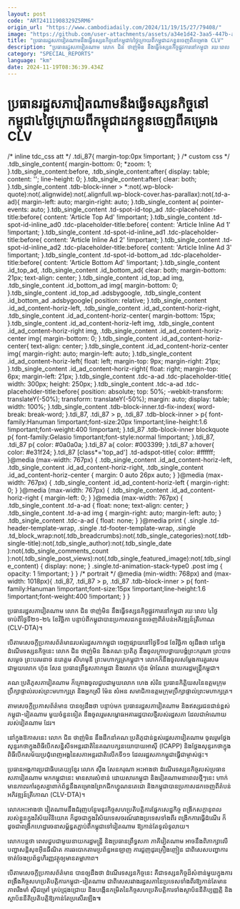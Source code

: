 ```yaml
---
layout: post
code: "ART24111908329Z5RM6"
origin_url: "https://www.cambodiadaily.com/2024/11/19/15/27/79408/"
image: "https://github.com/user-attachments/assets/a34e1d42-3aa5-447b-a1fa-d5bcafd0e80b"
title: "ប្រធាន​រដ្ឋសភា​វៀតណាម​នឹង​ធ្វើ​ទស្សនកិច្ច​នៅ​កម្ពុជា​៤​ថ្ងៃ​ក្រោយពី​កម្ពុជា​ដក​ខ្លួន​ចេញពី​គម្រោង CLV"
description: "ប្រធាន​រដ្ឋសភា​វៀតណាម លោក ជិន ថាញ់មិន នឹង​ធ្វើ​ទស្សនកិច្ច​ផ្លូវការ​នៅ​កម្ពុជា រយៈពេល ៤​ថ្ងៃ ចាប់ពី​ថ្ងៃទី​២១-២៤ ខែ​វិច្ឆិកា បន្ទាប់ពី​កម្ពុជា​បាន​ប្រកាស​ដក​ខ្លួន​ចេញពី​តំបន់​អភិវឌ្ឍន៍​ត្រីកោណ (CLV-DTA)។"
category: "SPECIAL_REPORTS"
language: "km"
date: 2024-11-19T08:36:39.434Z
---
```


# ប្រធាន​រដ្ឋសភា​វៀតណាម​នឹង​ធ្វើ​ទស្សនកិច្ច​នៅ​កម្ពុជា​៤​ថ្ងៃ​ក្រោយពី​កម្ពុជា​ដក​ខ្លួន​ចេញពី​គម្រោង CLV

/\* inline tdc\_css att \*/ .tdi\_87{ margin-top:0px !important; } /\* custom css \*/ .tdb\_single\_content{ margin-bottom: 0; \*zoom: 1; }.tdb\_single\_content:before, .tdb\_single\_content:after{ display: table; content: ''; line-height: 0; }.tdb\_single\_content:after{ clear: both; }.tdb\_single\_content .tdb-block-inner > \*:not(.wp-block-quote):not(.alignwide):not(.alignfull.wp-block-cover.has-parallax):not(.td-a-ad){ margin-left: auto; margin-right: auto; }.tdb\_single\_content a{ pointer-events: auto; }.tdb\_single\_content .td-spot-id-top\_ad .tdc-placeholder-title:before{ content: 'Article Top Ad' !important; }.tdb\_single\_content .td-spot-id-inline\_ad0 .tdc-placeholder-title:before{ content: 'Article Inline Ad 1' !important; }.tdb\_single\_content .td-spot-id-inline\_ad1 .tdc-placeholder-title:before{ content: 'Article Inline Ad 2' !important; }.tdb\_single\_content .td-spot-id-inline\_ad2 .tdc-placeholder-title:before{ content: 'Article Inline Ad 3' !important; }.tdb\_single\_content .td-spot-id-bottom\_ad .tdc-placeholder-title:before{ content: 'Article Bottom Ad' !important; }.tdb\_single\_content .id\_top\_ad, .tdb\_single\_content .id\_bottom\_ad{ clear: both; margin-bottom: 21px; text-align: center; }.tdb\_single\_content .id\_top\_ad img, .tdb\_single\_content .id\_bottom\_ad img{ margin-bottom: 0; }.tdb\_single\_content .id\_top\_ad .adsbygoogle, .tdb\_single\_content .id\_bottom\_ad .adsbygoogle{ position: relative; }.tdb\_single\_content .id\_ad\_content-horiz-left, .tdb\_single\_content .id\_ad\_content-horiz-right, .tdb\_single\_content .id\_ad\_content-horiz-center{ margin-bottom: 15px; }.tdb\_single\_content .id\_ad\_content-horiz-left img, .tdb\_single\_content .id\_ad\_content-horiz-right img, .tdb\_single\_content .id\_ad\_content-horiz-center img{ margin-bottom: 0; }.tdb\_single\_content .id\_ad\_content-horiz-center{ text-align: center; }.tdb\_single\_content .id\_ad\_content-horiz-center img{ margin-right: auto; margin-left: auto; }.tdb\_single\_content .id\_ad\_content-horiz-left{ float: left; margin-top: 9px; margin-right: 21px; }.tdb\_single\_content .id\_ad\_content-horiz-right{ float: right; margin-top: 6px; margin-left: 21px; }.tdb\_single\_content .tdc-a-ad .tdc-placeholder-title{ width: 300px; height: 250px; }.tdb\_single\_content .tdc-a-ad .tdc-placeholder-title:before{ position: absolute; top: 50%; -webkit-transform: translateY(-50%); transform: translateY(-50%); margin: auto; display: table; width: 100%; }.tdb\_single\_content .tdb-block-inner.td-fix-index{ word-break: break-word; }.tdi\_87, .tdi\_87 > p, .tdi\_87 .tdb-block-inner > p{ font-family:Hanuman !important;font-size:20px !important;line-height:1.6 !important;font-weight:400 !important; }.tdi\_87 .tdb-block-inner blockquote p{ font-family:Gelasio !important;font-style:normal !important; }.tdi\_87, .tdi\_87 p{ color: #0a0a0a; }.tdi\_87 a{ color: #003399; }.tdi\_87 a:hover{ color: #e31f24; }.tdi\_87 \[class\*='top\_ad'\] .td-adspot-title{ color: #ffffff; }@media (max-width: 767px) { .tdb\_single\_content .id\_ad\_content-horiz-left, .tdb\_single\_content .id\_ad\_content-horiz-right, .tdb\_single\_content .id\_ad\_content-horiz-center { margin: 0 auto 26px auto; } }@media (max-width: 767px) { .tdb\_single\_content .id\_ad\_content-horiz-left { margin-right: 0; } }@media (max-width: 767px) { .tdb\_single\_content .id\_ad\_content-horiz-right { margin-left: 0; } }@media (max-width: 767px) { .tdb\_single\_content .td-a-ad { float: none; text-align: center; } .tdb\_single\_content .td-a-ad img { margin-right: auto; margin-left: auto; } .tdb\_single\_content .tdc-a-ad { float: none; } }@media print { .single .td-header-template-wrap, .single .td-footer-template-wrap, .single .td\_block\_wrap:not(.tdb\_breadcrumbs):not(.tdb\_single\_categories):not(.tdb-single-title):not(.tdb\_single\_author):not(.tdb\_single\_date ):not(.tdb\_single\_comments\_count ):not(.tdb\_single\_post\_views):not(.tdb\_single\_featured\_image):not(.tdb\_single\_content) { display: none; } .single.td-animation-stack-type0 .post img { opacity: 1 !important; } } /\* portrait \*/ @media (min-width: 768px) and (max-width: 1018px){ .tdi\_87, .tdi\_87 > p, .tdi\_87 .tdb-block-inner > p{ font-family:Hanuman !important;font-size:15px !important;line-height:1.6 !important;font-weight:400 !important; } }

ប្រធាន​រដ្ឋសភា​វៀតណាម លោក ជិន ថាញ់មិន នឹង​ធ្វើ​ទស្សនកិច្ច​ផ្លូវការ​នៅ​កម្ពុជា រយៈពេល ៤​ថ្ងៃ ចាប់ពី​ថ្ងៃទី​២១-២៤ ខែ​វិច្ឆិកា បន្ទាប់ពី​កម្ពុជា​បាន​ប្រកាស​ដក​ខ្លួន​ចេញពី​តំបន់​អភិវឌ្ឍន៍​ត្រីកោណ (CLV-DTA)។

បើ​តាម​សេចក្ដី​ប្រកាស​ព័ត៌មាន​របស់​រដ្ឋសភា​កម្ពុជា ចេញ​ផ្សាយ​នៅ​ថ្ងៃទី​១៨ ខែ​វិច្ឆិកា ឲ្យ​ដឹង​ថា នៅ​ក្នុង​ដំណើរ​ទស្សនកិច្ច​នេះ លោក ជិន ថាញ់មិន និង​គណៈប្រតិភូ នឹង​ចូល​ក្រាប​ថ្វាយបង្គំ​ព្រះករុណា ព្រះបាទ សម្តេច ព្រះបរមនាថ នរោត្តម សីហមុនី ព្រះមហាក្សត្រ​កម្ពុជា។ លោក​ក៏​នឹង​ចូល​សម្ដែង​ការ​គួរសម​ជាមួយ​លោក ហ៊ុន សែន ប្រធាន​ព្រឹទ្ធសភា​កម្ពុជា និង​លោក ហ៊ុន ម៉ាណែត នាយករដ្ឋមន្ត្រី​កម្ពុជា។

គណៈប្រតិភូ​សភា​វៀតណាម ក៏​គ្រោង​ចូល​ជួប​ជាមួយ​លោក ហេង សំរិន ប្រធាន​កិត្តិយស​នៃ​ឧត្ដម​ក្រុមប្រឹក្សា​ផ្ទាល់​របស់​ព្រះមហាក្សត្រ និង​អ្នកស្រី ម៉ែន សំអន សមាជិកា​ឧត្ដម​ក្រុមប្រឹក្សា​ផ្ទាល់​ព្រះមហាក្សត្រ។

តាម​សេចក្ដី​ប្រកាស​ព័ត៌មាន បាន​ឲ្យ​ដឹង​ថា បន្ទាប់​មក ប្រធាន​រដ្ឋសភា​វៀតណាម និង​ឥស្សរជន​ជាន់ខ្ពស់​កម្ពុជា-វៀតណាម មួយ​ចំនួន​ទៀត នឹង​ចូលរួម​សម្ពោធ​អគារ​រដ្ឋបាល​ថ្មី​របស់​រដ្ឋសភា ដែល​ជា​អំណោយ​របស់​វៀតណាម ដែរ។

នៅ​ក្នុង​ឱកាស​នេះ លោក ជិន ថាញ់មិន នឹង​ដឹកនាំ​គណៈប្រតិភូ​ជាន់ខ្ពស់​រដ្ឋសភា​វៀតណាម ចូលរួម​ថ្លែង​សុន្ទរកថា​ក្នុង​ពិធី​បើក​សន្និសីទ​អន្តរជាតិ​នៃ​គណបក្ស​នយោបាយ​អាស៊ី (ICAPP) និង​ថ្លែង​សុន្ទរកថា​ក្នុង​ពិធី​បើក​សម័យ​ប្រជុំ​ពេញអង្គ​នៃ​សភា​អន្តរជាតិ​លើក​ទី​១១ ដែល​រដ្ឋសភា​កម្ពុជា​ធ្វើ​ជា​ម្ចាស់ផ្ទះ។

ប្រធាន​អង្គការ​ប្រជាធិបតេយ្យ​ខ្មែរ លោក ស៊ឹង សែនករុណា អះអាង​ថា ដំណើរ​ទស្សនកិច្ច​របស់​ប្រធាន​សភា​វៀតណាម មក​កម្ពុជា​នេះ មាន​សារសំខាន់ ដោយសារ​កម្ពុជា និង​វៀតណាម​នា​ពេល​ថ្មីៗ​នេះ ហាក់​មាន​ភាព​រកាំរកូស​គ្នា​ពាក់ព័ន្ធ​នឹង​គម្រោង​ព្រែកជីក​ហ្វូណន​តេជោ និង​កម្ពុជា​បាន​ប្រកាស​ដក​ចេញពី​តំបន់​អភិវឌ្ឍន៍​ត្រីកោណ (CLV-DTA)។

លោក​អះអាង​ថា វៀតណាម​នឹង​ជំរុញ​បន្ថែម​នូវ​កិច្ចសហប្រតិបត្តិការ​ផ្នែក​សេដ្ឋកិច្ច ពង្រីក​សក្ដានុពល​របស់​ខ្លួន​ក្នុង​វិស័យ​វិនិយោគ ក៏ដូចជា​ក្នុង​វិស័យ​ទេសចរណ៍​រវាង​ប្រទេស​ទាំង​ពីរ ពង្រីក​ការ​ធ្វើ​ដំណើរ ក៏ដូចជា​ពង្រីក​ហេដ្ឋារចនាសម្ព័ន្ធ​ត​ភ្ជាប់​ពី​កម្ពុជា​ទៅ​វៀតណាម ឱ្យ​កាន់តែ​ទូលំទូលាយ។

លោក​បន្ត​ថា ពេល​ជួប​ជាមួយ​នាយករដ្ឋមន្ត្រី និង​ប្រធាន​ព្រឹទ្ធសភា ភាគី​វៀតណាម អាច​នឹង​ពិភាក្សា​លើ​បញ្ហា​សន្តិសុខ​អ៊ីនធឺណិត ការ​ឆបោក​តាម​ប្រព័ន្ធ​អនឡាញ ការ​ជួញដូរ​គ្រឿងញៀន ជាពិសេស​បញ្ហា​ការ​ចាត់ចែង​ប្រព័ន្ធ​ហិរញ្ញវត្ថុ​ឲ្យ​មាន​តម្លាភាព។

បើ​តាម​សេចក្ដី​ប្រកាស​ព័ត៌មាន បាន​ឲ្យ​ដឹង​ថា ដំណើរ​ទស្សនកិច្ច​នេះ គឺជា​ទស្សនកិច្ច​ដ៏​សំខាន់​មួយ​ក្នុង​ការ​ពង្រឹង​កិច្ចសហប្រតិបត្តិការ​កម្ពុជា-វៀតណាម ជាពិសេស​រវាង​រដ្ឋសភា​នៃ​ប្រទេស​ទាំង​ពីរ​ឱ្យ​កាន់​តែ​មាន​ភាព​រឹងមាំ ស៊ីជម្រៅ គ្រប់​ជ្រុងជ្រោយ និង​បង្កើន​កម្រិត​នៃ​កិច្ចសហប្រតិបត្តិការ​ទាំង​ស្ថាប័ន​នីតិប្បញ្ញត្តិ និង​ស្ថាប័ន​នីតិប្រតិបត្តិ​ឱ្យ​កាន់តែ​ប្រសើរ​ឡើង៕